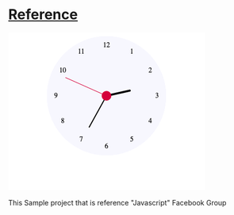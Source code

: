 # [Reference][Javascript]

![Alt text](clock.png)


This Sample project that is reference "Javascript" Facebook Group

[Javascript]: https://www.facebook.com/100932944903152/posts/143325180663928/?d=n